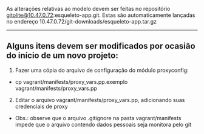 As alterações relativas ao modelo devem ser feitas no repositório gitolite@10.47.0.72:esqueleto-app.git. Estas são automaticamente lançadas no endereço 10.47.0.72/git-downloads/esqueleto-app.tar.gz

--------------------------------
Alguns itens devem ser modificados por ocasião do início de um novo projeto:
--------------------------------
1. Fazer uma cópia do arquivo de configuração do módulo proxyconfig:
- cp vagrant/manifests/proxy_vars.pp.exemplo vagrant/manifests/proxy_vars.pp

2. Editar o arquivo vagrant/manifests/proxy_vars.pp, adicionando suas credenciais de proxy
- Obs.: observe que o arquivo .gitignore na pasta vagrant/manifests impede que o arquivo contendo dados pessoais seja monitora pelo git
